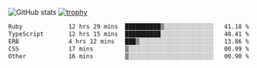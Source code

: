 ![GitHub stats](https://github-readme-stats.vercel.app/api?username=ksk001100&show_icons=true&theme=tokyonight)
[![trophy](https://github-profile-trophy.vercel.app/?username=ksk001100&theme=onedark)](https://github.com/ryo-ma/github-profile-trophy)

<!--START_SECTION:waka-->

```txt
Ruby             12 hrs 29 mins  ██████████▒░░░░░░░░░░░░░░   41.18 %
TypeScript       12 hrs 15 mins  ██████████░░░░░░░░░░░░░░░   40.41 %
ERB              4 hrs 12 mins   ███▒░░░░░░░░░░░░░░░░░░░░░   13.86 %
CSS              17 mins         ▒░░░░░░░░░░░░░░░░░░░░░░░░   00.99 %
Other            16 mins         ▒░░░░░░░░░░░░░░░░░░░░░░░░   00.90 %
```

<!--END_SECTION:waka-->
